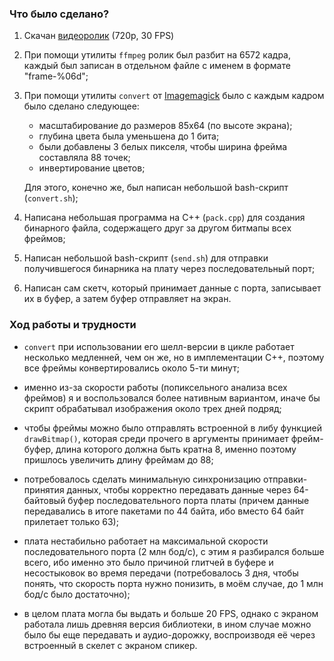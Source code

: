 ### Что было сделано?

1) Скачан [видеоролик](https://www.youtube.com/watch?v=UkgK8eUdpAo) (720p, 30 FPS)
2) При помощи утилиты `ffmpeg` ролик был разбит на 6572 кадра, каждый был записан в отдельном файле с именем в формате "frame-%06d";
2) При помощи утилиты `convert` от [Imagemagick](https://imagemagick.org/) было с каждым кадром было сделано следующее:

    * масштабирование до размеров 85x64 (по высоте экрана);
    * глубина цвета была уменьшена до 1 бита;
    * были добавлены 3 белых пикселя, чтобы ширина фрейма составляла 88 точек;
    * инвертирование цветов;
    
    Для этого, конечно же, был написан небольшой bash-скрипт (`convert.sh`);
    
3) Написана небольшая программа на C++ (`pack.cpp`) для создания бинарного файла, содержащего друг за другом битмапы всех фреймов;
4) Написан небольшой bash-скрипт (`send.sh`) для отправки получившегося бинарника на плату через последовательный порт;
5) Написан сам скетч, который принимает данные с порта, записывает их в буфер, а затем буфер отправляет на экран.

### Ход работы и трудности

* `convert` при использовании его шелл-версии в цикле работает несколько медленней, чем он же, но в имплементации C++, поэтому все фреймы конвертировались около 5-ти минут;

* именно из-за скорости работы (попиксельного анализа всех фреймов) я и воспользовался более нативным вариантом, иначе бы скрипт обрабатывал изображения около трех дней подряд;

* чтобы фреймы можно было отправлять встроенной в либу функцией `drawBitmap()`, которая среди прочего в аргументы принимает фрейм-буфер, длина которого должна быть кратна 8, именно поэтому пришлось увеличить длину фреймам до 88;

* потребовалось сделать минимальную синхронизацию отправки-принятия данных, чтобы корректно передавать данные через 64-байтовый буфер последовательного порта платы (причем данные передавались в итоге пакетами по 44 байта, ибо вместо 64 байт прилетает только 63);

* плата нестабильно работает на максимальной скорости последовательного порта (2 млн бод/с), с этим я разбирался больше всего, ибо именно это было причиной глитчей в буфере и несостыковок во время передачи (потребовалось 3 дня, чтобы понять, что скорость порта нужно понизить, в моём случае, до 1 млн бод/с было достаточно);

* в целом плата могла бы выдать и больше 20 FPS, однако с экраном работала лишь древняя версия библиотеки, в ином случае можно было бы еще передавать и аудио-дорожку, воспроизводя её через встроенный в скелет с экраном спикер.
